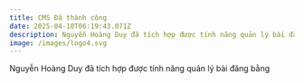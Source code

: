 ```yaml
---
title: CMS Đã thành công
date: 2025-04-10T06:19:43.071Z
description: Nguyễn Hoàng Duy đã tích hợp được tính năng quản lý bài đăng bằng CMS
image: /images/logo4.svg
---
```

Nguyễn Hoàng Duy đã tích hợp được tính năng quản lý bài đăng bằng 